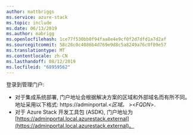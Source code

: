 ```yaml
---
author: mattbriggs
ms.service: azure-stack
ms.topic: include
ms.date: 06/13/2019
ms.author: mabrigg
ms.openlocfilehash: 1ce77f530bb0f94faa8e4e9cf0f2d7dfd1a7d2af
ms.sourcegitcommit: 58c28c0c4086b4d769e9d8c5a8249a76c0f09e57
ms.translationtype: MT
ms.contentlocale: zh-CN
ms.lasthandoff: 08/12/2019
ms.locfileid: "68959562"
---
```

登录到管理门户:
- 对于集成系统部署, 门户地址会根据解决方案的区域和外部域名而有所不同。 地址采用以下格式: https://adminportal.&lt;*区域。* &gt;&lt;*FQDN*&gt;.
- 对于 Azure Stack 开发工具包 (ASDK), 门户地址为[https://adminportal.local.azurestack.external](https://adminportal.local.azurestack.external)。
